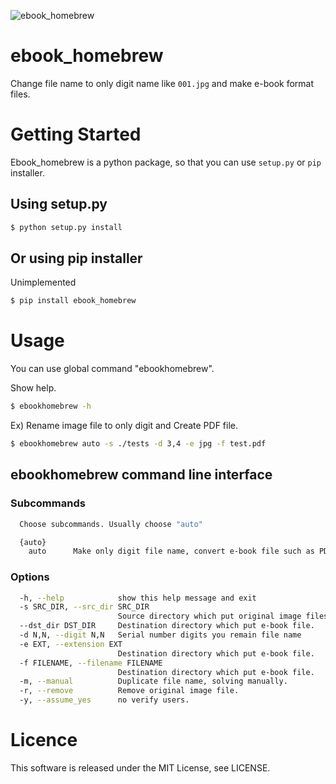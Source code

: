 ![ebook_homebrew](https://raw.githubusercontent.com/tubone24/ebook_homebrew/master/doc_src/bookicon.png
 "ebook_homebrew_icon")


# ebook_homebrew
Change file name to only digit name like `001.jpg` and make e-book format files.

# Getting Started
Ebook_homebrew is a python package, so that you can use `setup.py` or `pip` installer.

## Using setup.py
```bash
$ python setup.py install
```

## Or using pip installer
Unimplemented
```bash
$ pip install ebook_homebrew
```

# Usage
You can use global command "ebookhomebrew".

Show help.
```bash
$ ebookhomebrew -h
```

Ex) Rename image file to only digit and Create PDF file.

```bash
$ ebookhomebrew auto -s ./tests -d 3,4 -e jpg -f test.pdf
```

## ebookhomebrew command line interface

### Subcommands

```bash
  Choose subcommands. Usually choose "auto"

  {auto}
    auto      Make only digit file name, convert e-book file such as PDF
```
  
### Options
```bash
  -h, --help            show this help message and exit
  -s SRC_DIR, --src_dir SRC_DIR
                        Source directory which put original image files.
  --dst_dir DST_DIR     Destination directory which put e-book file.
  -d N,N, --digit N,N   Serial number digits you remain file name
  -e EXT, --extension EXT
                        Destination directory which put e-book file.
  -f FILENAME, --filename FILENAME
                        Destination directory which put e-book file.
  -m, --manual          Duplicate file name, solving manually.
  -r, --remove          Remove original image file.
  -y, --assume_yes      no verify users.
```

# Licence
This software is released under the MIT License, see LICENSE.